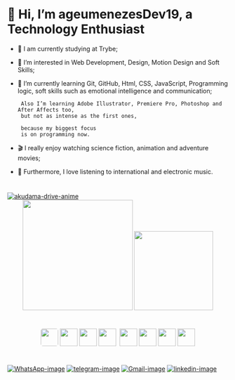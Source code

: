 # 👋 Hi, I’m ageumenezesDev19, a Technology Enthusiast
- 📗 I am currently studying at Trybe;
- 👀 I’m interested in Web Development, Design, Motion Design and Soft Skills;
- 🌱 I’m currently learning Git, GitHub, Html, CSS, JavaScript, Programming logic,
     soft skills such as emotional intelligence and communication;
     
       Also I’m learning Adobe Illustrator, Premiere Pro, Photoshop and After Affects too,
       but not as intense as the first ones, 
     
       because my biggest focus
       is on programming now.

- 🎬 I really enjoy watching science fiction, animation and adventure movies;
- 🎵 Furthermore, I love listening to international and electronic music.

#

<div>
    <a href="http://github.com/ageumenezesDev19"><img src="/gif/akudama-drive-anime_4.1.gif" alt="akudama-drive-anime"></a>
</div>

<div style="text-align: center;">
    <a href="http://github.com/ageumenezesDev19"></a>
    <a href="http://github.com/ageumenezesDev19"><img aling="center" height="251em" src="https://github-readme-stats.vercel.app/api?username=ageumenezesDev19&show_icons=true&theme=radical&title_color=green"></a>
    <a href="http://github.com/ageumenezesDev19"><img aling="center" height="180em" src="https://github-readme-stats.vercel.app/api/top-langs/?username=ageumenezesDev19&layout=compact&theme=radical&card_width=446px"></a>
</div>

#

<div style="text-align: center;">
    <a href="http://github.com/ageumenezesDev19"><img aling="center" src="https://cdn.jsdelivr.net/gh/devicons/devicon/icons/javascript/javascript-original.svg" width="40px" style="border-radius: 5px;"/></a>
    <a href="http://github.com/ageumenezesDev19"><img aling="center" src="https://cdn.jsdelivr.net/gh/devicons/devicon/icons/html5/html5-plain-wordmark.svg" width="40px"/></a>
    <a href="http://github.com/ageumenezesDev19"><img aling="center" src="https://cdn.jsdelivr.net/gh/devicons/devicon/icons/css3/css3-plain-wordmark.svg" width="40px"/></a>
    <a href="http://github.com/ageumenezesDev19"><img aling="center" src="https://cdn.jsdelivr.net/gh/devicons/devicon/icons/vscode/vscode-original.svg" width="40px" style="margin-right: 1%;"/></a>
    <a href="http://github.com/ageumenezesDev19"><img aling="center" src="https://cdn.jsdelivr.net/gh/devicons/devicon/icons/premierepro/premierepro-original.svg" width="40px"/></a>
    <a href="http://github.com/ageumenezesDev19"><img aling="center" src="https://cdn.jsdelivr.net/gh/devicons/devicon/icons/aftereffects/aftereffects-original.svg" width="40px"/></a>
    <a href="http://github.com/ageumenezesDev19"><img aling="center" src="https://cdn.jsdelivr.net/gh/devicons/devicon/icons/photoshop/photoshop-plain.svg" width="40px"/></a>
    <a href="http://github.com/ageumenezesDev19"><img aling="center" src="https://cdn.jsdelivr.net/gh/devicons/devicon/icons/illustrator/illustrator-plain.svg" width="40px"/></a>
</div>


#

<div>
    <a href="https://api.whatsapp.com/message/BGWPXAI6HMLUC1" target="_blank" rel="noopener noreferrer"><img src="https://img.shields.io/badge/WhatsApp-25D366?style=for-the-badge&logo=whatsapp&logoColor=white" alt="WhatsApp-image"></a>
    <a href="https://t.me/ageu_menezes" target="_blank" rel="noopener noreferrer"><img src="https://img.shields.io/badge/Telegram-2CA5E0?style=for-the-badge&logo=telegram&logoColor=white" alt="telegram-image"></a>
    <a href="mailto:ageumenezes23@gmail.com?subject=subject text" target="_blank" rel="noopener noreferrer"><img src="https://img.shields.io/badge/Gmail-D14836?style=for-the-badge&logo=gmail&logoColor=white" alt="Gmail-image"></a>
        <!--Fonte:https://pt.wikihow.com/Criar-um-Link-de-Email-em-HTML-->
    <a href="https://www.linkedin.com/in/ageu-menezes-costa-307852197/" target="_blank" rel="noopener noreferrer"><img src="https://img.shields.io/badge/LinkedIn-0077B5?style=for-the-badge&logo=linkedin&logoColor=white" alt="linkedin-image"></a>
</div>